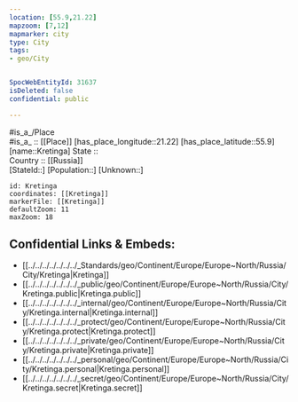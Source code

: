 ```yaml
---
location: [55.9,21.22] 
mapzoom: [7,12] 
mapmarker: city 
type: City
tags:
- geo/City


SpocWebEntityId: 31637
isDeleted: false
confidential: public

---
```

#is_a_/Place  
#is_a_ :: [[Place]] 
[has_place_longitude::21.22] 
[has_place_latitude::55.9] 
[name::Kretinga] 
State ::  
Country :: [[Russia]]  
[StateId::] 
[Population::] 
[Unknown::] 


```leaflet
id: Kretinga
coordinates: [[Kretinga]] 
markerFile: [[Kretinga]] 
defaultZoom: 11 
maxZoom: 18
```


## Confidential Links & Embeds: 
- [[../../../../../../../_Standards/geo/Continent/Europe/Europe~North/Russia/City/Kretinga|Kretinga]] 
- [[../../../../../../../_public/geo/Continent/Europe/Europe~North/Russia/City/Kretinga.public|Kretinga.public]] 
- [[../../../../../../../_internal/geo/Continent/Europe/Europe~North/Russia/City/Kretinga.internal|Kretinga.internal]] 
- [[../../../../../../../_protect/geo/Continent/Europe/Europe~North/Russia/City/Kretinga.protect|Kretinga.protect]] 
- [[../../../../../../../_private/geo/Continent/Europe/Europe~North/Russia/City/Kretinga.private|Kretinga.private]] 
- [[../../../../../../../_personal/geo/Continent/Europe/Europe~North/Russia/City/Kretinga.personal|Kretinga.personal]] 
- [[../../../../../../../_secret/geo/Continent/Europe/Europe~North/Russia/City/Kretinga.secret|Kretinga.secret]] 
